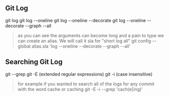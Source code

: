## Git Log
  git log
  git log --oneline
  git log --oneline --decorate
  git log --oneline --decorate --graph --all
  
  > as you can see the arguments can become long and a pain to type
  > we can create an alias. We will call it sla for "short log all"
  git config --global alias.sla 'log --oneline --decorate --graph --all'

## Searching Git Log
  git --grep
  git -E (extended regular expressions)
  git -i (case insensitive) 
  
  > for example if you wanted to search all of the logs for
  > any commit with the word cache or caching
  git -E -i --grep 'cach(e|ing)'
